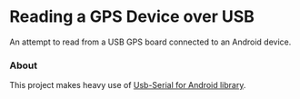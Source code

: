 Reading a GPS Device over USB
=============================

An attempt to read from a USB GPS board connected to an Android device.

### About

This project makes heavy use of [Usb-Serial for Android library](https://github.com/mik3y/usb-serial-for-android).

